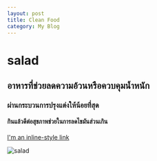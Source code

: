 ```yaml
---
layout: post
title: Clean Food
category: My Blog
---
```


# salad
## อาหารที่ช่วยลดความอ้วนหรือควบคุมน้ำหนัก
### ผ่านกระบวนการปรุงแต่งให้น้อยที่สุด
#### กินแล้วดีต่อสุขภาพช่วยในการลดไขมันส่วนเกิน

[I'm an inline-style link](https://www.google.com)

![salad](https://www.google.co.th/url?sa=i&rct=j&q=&esrc=s&source=images&cd=&cad=rja&uact=8&ved=0ahUKEwjR65TY25TWAhWMrY8KHZfXBtMQjRwIBw&url=http%3A%2F%2Fwww.ningkombucha.com%2Fberita%2Fpage%2F20%2F&psig=AFQjCNFYT8SlghuGWRDHbNkhZUKF4lt-yw&ust=1504930099191532)

